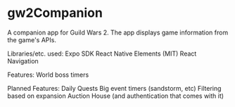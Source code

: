 # gw2Companion

A companion app for Guild Wars 2. The app displays game information from the game's APIs.

Libraries/etc. used:
Expo SDK
React Native Elements (MIT)
React Navigation

Features:
World boss timers

Planned Features:
Daily Quests
Big event timers (sandstorm, etc)
Filtering based on expansion
Auction House (and authentication that comes with it)
